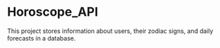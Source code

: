 # Horoscope_API
This project stores information about users, their zodiac signs, and daily forecasts in a database.
